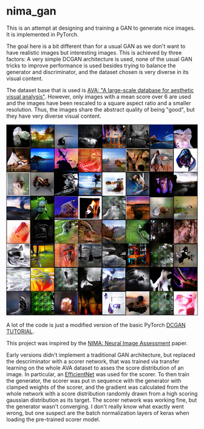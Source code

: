 # nima_gan
This is an attempt at designing and training a GAN to generate nice images. It is implemented in PyTorch.

The goal here is a bit different than for a usual GAN as we don't want to have realistic images but interesting images. This is achieved by three factors: A very simple DCGAN architecture is used, none of the usual GAN tricks to improve performance is used besides trying to balance the generator and discriminator, and the dataset chosen is very diverse in its visual content.

The dataset base that is used is [AVA: "A large-scale database for aesthetic visual analysis"](https://doi.org/10.1109/CVPR.2012.6247954). However, only images with a mean score over 6 are used and the images have been rescaled to a square aspect ratio and a smaller resolution. Thus, the images share the abstract quality of being "good", but they have very diverse visual content.

![GAN generated images](img/nima_gan.jpg?raw=true "GAN generated images")

A lot of the code is just a modified version of the basic PyTorch [DCGAN TUTORIAL](https://pytorch.org/tutorials/beginner/dcgan_faces_tutorial.html).

This project was inspired by the [NIMA: Neural Image Assessment](https://doi.org/10.1109/TIP.2018.2831899) paper.

Early versions didn't implement a traditional GAN architecture, but replaced the descriminator with a scorer network, that was trained via transfer learning on the whole AVA dataset to asses the score distribution of an image. In particular, an [EfficientNet](https://github.com/qubvel/efficientnet) was used for the scorer. To then train the generator, the scorer was put in sequence with the generator with clamped weights of the scorer, and the gradient was calculated from the whole network with a score distribution randomly drawn from a high scoring gaussian distribution as its target. The scorer network was working fine, but the generator wasn't converging. I don't really know what exactly went wrong, but one suspect are the batch normalization layers of keras when loading the pre-trained scorer model.
